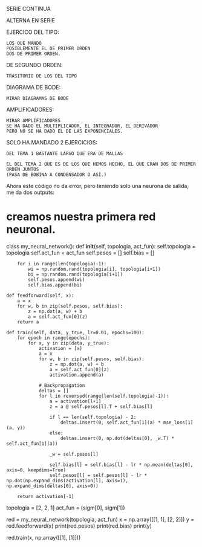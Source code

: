 SERIE CONTINUA

ALTERNA EN SERIE

EJERCICO DEL TIPO:

    LOS QUE MANDÓ
    POSIBLEMENTE EL DE PRIMER ORDEN
    DOS DE PRIMER ORDEN.

DE SEGUNDO ORDEN:

    TRASITORIO DE LOS DEL TIPO

DIAGRAMA DE BODE:

    MIRAR DIAGRAMAS DE BODE

AMPLIFICADORES:

    MIRAR AMPLIFICADORES
    SE HA DADO EL MULTIPLICADOR, EL INTEGRADOR, EL DERIVADOR
    PERO NO SE HA DADO EL DE LAS EXPONENCIALES.

SOLO HA MANDADO 2 EJERCICIOS:

    DEL TEMA 1 BASTANTE LARGO QUE ERA DE MALLAS

    EL DEL TEMA 2 QUE ES DE LOS QUE HEMOS HECHO, EL QUE ERAN DOS DE PRIMER ORDEN JUNTOS
    (PASA DE BOBINA A CONDENSADOR O ASÍ.)


Ahora este código no da error, pero teniendo solo una neurona de salida, me da dos outputs:

# creamos nuestra primera red neuronal.

class my_neural_network():
    def __init__(self, topologia, act_fun):
        self.topologia = topologia
        self.act_fun = act_fun
        self.pesos = []
        self.bias = []

        for i in range(len(topologia)-1):
            wi = np.random.rand(topologia[i], topologia[i+1])
            bi = np.random.rand(topologia[i+1])
            self.pesos.append(wi)
            self.bias.append(bi)

    def feedforward(self, x):
        a = x
        for w, b in zip(self.pesos, self.bias):
            z = np.dot(a, w) + b
            a = self.act_fun[0](z)
        return a

    def train(self, data, y_true, lr=0.01, epochs=100):
        for epoch in range(epochs):
            for x, y in zip(data, y_true):
                activation = [x]
                a = x
                for w, b in zip(self.pesos, self.bias):
                    z = np.dot(a, w) + b
                    a = self.act_fun[0](z)
                    activation.append(a)

                # Backpropagation
                deltas = []
                for l in reversed(range(len(self.topologia)-1)):
                    a = activation[l+1]
                    z = a @ self.pesos[l].T + self.bias[l]

                    if l == len(self.topologia) - 2:
                        deltas.insert(0, self.act_fun[1](a) * mse_loss[1](a, y))
                    else:
                        deltas.insert(0, np.dot(deltas[0], _w.T) * self.act_fun[1](a))

                    _w = self.pesos[l]

                    self.bias[l] = self.bias[l] - lr * np.mean(deltas[0], axis=0, keepdims=True)
                    self.pesos[l] = self.pesos[l] - lr * np.dot(np.expand_dims(activation[l], axis=1), np.expand_dims(deltas[0], axis=0))

        return activation[-1]

topologia = [2, 2, 1]
act_fun = (sigm[0], sigm[1])

red = my_neural_network(topologia, act_fun)
x = np.array([[1, 1], [2, 2]])
y = red.feedforward(x)
print(red.pesos)
print(red.bias)
print(y)

red.train(x, np.array([[1], [1]]))